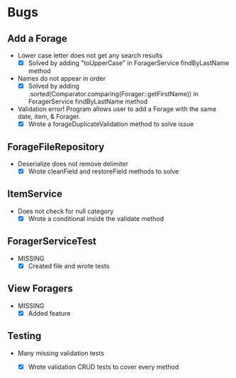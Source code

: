 # Bugs
## Add a Forage

* Lower case letter does not get any search results
  * [x] Solved by adding "toUpperCase" in ForagerService findByLastName method
  
* Names do not appear in order
  * [x] Solved by adding .sorted(Comparator.comparing(Forager::getFirstName)) in ForagerService findByLastName method

* Validation error! Program allows user to add a Forage with the same date, item, & Forager. 
  * [x] Wrote a forageDuplicateValidation method to solve issue
  
## ForageFileRepository
* Deserialize does not remove delimiter
  * [x] Wrote cleanField and restoreField methods to solve
  
## ItemService
* Does not check for null category
  * [x] Wrote a conditional inside the validate method
  
## ForagerServiceTest
* MISSING
  * [x] Created file and wrote tests
  
## View Foragers
* MISSING
  * [x] Added feature
  
## Testing
* Many missing validation tests
  * [x] Wrote validation CRUD tests to cover every method
    